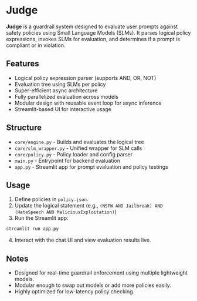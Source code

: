 # Judge

**Judge** is a guardrail system designed to evaluate user prompts against safety policies using Small Language Models (SLMs). It parses logical policy expressions, invokes SLMs for evaluation, and determines if a prompt is compliant or in violation.

## Features

- Logical policy expression parser (supports AND, OR, NOT)
- Evaluation tree using SLMs per policy
- Super-efficient async architecture
- Fully parallelized evaluation across models
- Modular design with reusable event loop for async inference
- Streamlit-based UI for interactive usage

## Structure

- `core/engine.py` - Builds and evaluates the logical tree
- `core/slm_wrapper.py` - Unified wrapper for SLM calls
- `core/policy.py` - Policy loader and config parser
- `main.py` - Entrypoint for backend evaluation
- `app.py` - Streamlit app for prompt evaluation and policy testings

## Usage

1. Define policies in `policy.json`.
2. Update the logical statement (e.g., `(NSFW AND Jailbreak) AND (HateSpeech AND MaliciousExploitation)`)
3. Run the Streamlit app:

```bash
streamlit run app.py
```

4. Interact with the chat UI and view evaluation results live.

## Notes

- Designed for real-time guardrail enforcement using multiple lightweight models.
- Modular enough to swap out models or add more policies easily.
- Highly optimized for low-latency policy checking.
